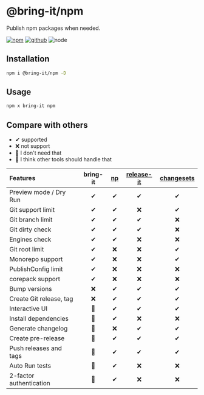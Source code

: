 # @bring-it/npm

Publish npm packages when needed.

[![npm][npm-badge]][npm-url]
[![github][github-badge]][github-url]
![node][node-badge]

[npm-url]: https://www.npmjs.com/package/@bring-it/npm
[npm-badge]: https://img.shields.io/npm/v/@bring-it/npm.svg?style=flat-square&logo=npm
[github-url]: https://github.com/airkro/bring-it/tree/master/packages/npm
[github-badge]: https://img.shields.io/npm/l/@bring-it/npm.svg?style=flat-square&colorB=blue&logo=github
[node-badge]: https://img.shields.io/node/v/@bring-it/npm.svg?style=flat-square&colorB=green&logo=node.js

## Installation

```bash
npm i @bring-it/npm -D
```

## Usage

```bash
npm x bring-it npm
```

## Compare with others

- ✔ supported
- ❌ not support
- 🔶 I don't need that
- 🔷 I think other tools should handle that

| Features                | bring-it | [np] | [release-it] | [changesets] |
| :---------------------- | :------: | :--: | :----------: | :----------: |
| Preview mode / Dry Run  |    ✔    |  ✔  |      ✔      |      ✔      |
| Git support limit       |    ✔    |  ✔  |      ❌      |      ✔      |
| Git branch limit        |    ✔    |  ✔  |      ✔      |      ❌      |
| Git dirty check         |    ✔    |  ✔  |      ✔      |      ❌      |
| Engines check           |    ✔    |  ✔  |      ❌      |      ❌      |
| Git root limit          |    ✔    |  ❌  |      ❌      |      ✔      |
| Monorepo support        |    ✔    |  ❌  |      ❌      |      ✔      |
| PublishConfig limit     |    ✔    |  ❌  |      ❌      |      ❌      |
| corepack support        |    ✔    |  ❌  |      ❌      |      ❌      |
| Bump versions           |    ❌    |  ✔  |      ✔      |      ✔      |
| Create Git release, tag |    ❌    |  ✔  |      ✔      |      ✔      |
| Interactive UI          |    🔶    |  ✔  |      ✔      |      ✔      |
| Install dependencies    |    🔶    |  ✔  |      ❌      |      ❌      |
| Generate changelog      |    🔷    |  ❌  |      ✔      |      ✔      |
| Create pre-release      |    🔷    |  ✔  |      ✔      |      ✔      |
| Push releases and tags  |    🔷    |  ✔  |      ✔      |      ✔      |
| Auto Run tests          |    🔷    |  ✔  |      ❌      |      ❌      |
| 2-factor authentication |    🔷    |  ✔  |      ❌      |      ❌      |

[np]: https://www.npmjs.com/package/np
[release-it]: https://www.npmjs.com/package/release-it
[changesets]: https://github.com/changesets/changesets
